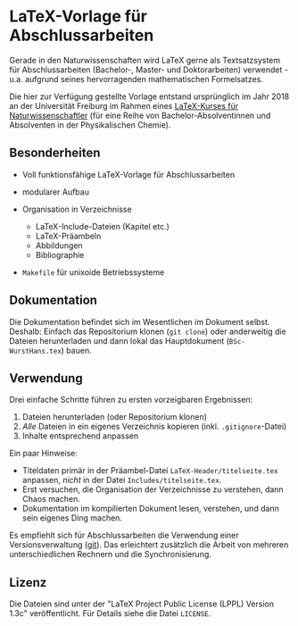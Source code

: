 # LaTeX-Vorlage für Abschlussarbeiten

Gerade in den Naturwissenschaften wird LaTeX gerne als Textsatzsystem für Abschlussarbeiten (Bachelor-, Master- und Doktorarbeiten) verwendet - u.a. aufgrund seines hervorragenden mathematischen Formelsatzes.

Die hier zur Verfügung gestellte Vorlage entstand ursprünglich im Jahr 2018 an der Universität Freiburg im Rahmen eines [LaTeX-Kurses für Naturwissenschaftler](https://www.till-biskup.de/de/lehre/latex/) (für eine Reihe von Bachelor-Absolventinnen und Absolventen in der Physikalischen Chemie).


## Besonderheiten

* Voll funktionsfähige LaTeX-Vorlage für Abschlussarbeiten

* modularer Aufbau

* Organisation in Verzeichnisse

    * LaTeX-Include-Dateien (Kapitel etc.)
    * LaTeX-Präambeln
    * Abbildungen
    * Bibliographie

* `Makefile` für unixoide Betriebssysteme

## Dokumentation

Die Dokumentation befindet sich im Wesentlichen im Dokument selbst. Deshalb: Einfach das Repositorium klonen (`git clone`) oder anderweitig die Dateien herunterladen und dann lokal das Hauptdokument (`BSc-WurstHans.tex`) bauen.


## Verwendung

Drei einfache Schritte führen zu ersten vorzeigbaren Ergebnissen:

1. Dateien herunterladen (oder Repositorium klonen)
2. *Alle* Dateien in ein eigenes Verzeichnis kopieren (inkl. `.gitignore`-Datei)
3. Inhalte entsprechend anpassen

Ein paar Hinweise:

* Titeldaten primär in der Präambel-Datei `LaTeX-Header/titelseite.tex` anpassen, *nicht* in der Datei `Includes/titelseite.tex`.
* Erst versuchen, die Organisation der Verzeichnisse zu verstehen, dann Chaos machen.
* Dokumentation im kompilierten Dokument lesen, verstehen, und dann sein eigenes Ding machen.

Es empfiehlt sich für Abschlussarbeiten die Verwendung einer Versionsverwaltung ([git](https://git-scm.com/)). Das erleichtert zusätzlich die Arbeit von mehreren unterschiedlichen Rechnern und die Synchronisierung.


## Lizenz

Die Dateien sind unter der "LaTeX Project Public License
(LPPL) Version 1.3c" veröffentlicht. Für Details siehe die Datei `LICENSE`.

